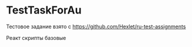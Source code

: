 # TestTaskForAu
Тестовое задание взято с https://github.com/Hexlet/ru-test-assignments

Реакт скрипты базовые
